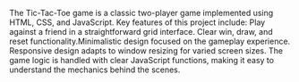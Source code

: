 The Tic-Tac-Toe game is a classic two-player game implemented using HTML, CSS, and JavaScript. Key features of this project include:
Play against a friend in a straightforward grid interface.
Clear win, draw, and reset functionality.Minimalistic design focused on the gameplay experience.
Responsive design adapts to window resizing for varied screen sizes.
The game logic is handled with clear JavaScript functions, making it easy to understand the mechanics behind the scenes.
